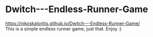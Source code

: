 # Dwitch---Endless-Runner-Game

https://nikoskaloritis.github.io/Dwitch---Endless-Runner-Game/ </br>
This is a simple endless runner game, just that. Enjoy :)
